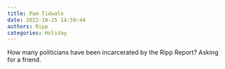 ```yaml
---
title: Pam Tidwale
date: 2022-10-25 14:59:44
authors: Ripp
categories: Holiday
---
```


 How many politicians have been incarcerated by the Ripp Report?
Asking for a friend.